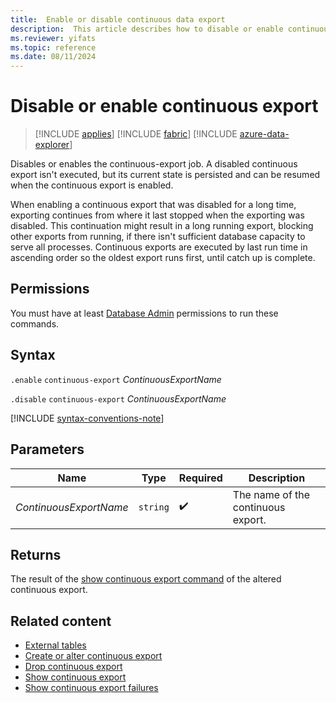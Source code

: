 ```yaml
---
title:  Enable or disable continuous data export
description:  This article describes how to disable or enable continuous data export.
ms.reviewer: yifats
ms.topic: reference
ms.date: 08/11/2024
---
```

# Disable or enable continuous export

> [!INCLUDE [applies](../../includes/applies-to-version/applies.md)] [!INCLUDE [fabric](../../includes/applies-to-version/fabric.md)] [!INCLUDE [azure-data-explorer](../../includes/applies-to-version/azure-data-explorer.md)]

Disables or enables the continuous-export job. A disabled continuous export isn't executed, but its current state is persisted and can be resumed when the continuous export is enabled.

When enabling a continuous export that was disabled for a long time, exporting continues from where it last stopped when the exporting was disabled. This continuation might result in a long running export, blocking other exports from running, if there isn't sufficient database capacity to serve all processes. Continuous exports are executed by last run time in ascending order so  the oldest export runs first, until catch up is complete.

## Permissions

You must have at least [Database Admin](../../access-control/role-based-access-control.md) permissions to run these commands.

## Syntax

`.enable` `continuous-export` *ContinuousExportName*

`.disable` `continuous-export` *ContinuousExportName*

[!INCLUDE [syntax-conventions-note](../../includes/syntax-conventions-note.md)]

## Parameters

| Name | Type | Required | Description |
|--|--|--|--|
| *ContinuousExportName* | `string` |  :heavy_check_mark: | The name of the continuous export. |

## Returns

The result of the [show continuous export command](show-continuous-export.md) of the altered continuous export.

## Related content

* [External tables](../../query/schema-entities/external-tables.md)
* [Create or alter continuous export](create-alter-continuous.md)
* [Drop continuous export](drop-continuous-export.md)
* [Show continuous export](show-continuous-export.md)
* [Show continuous export failures](show-continuous-failures.md)
